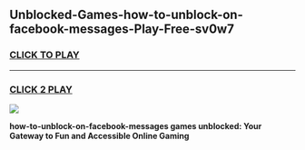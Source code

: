 
## Unblocked-Games-how-to-unblock-on-facebook-messages-Play-Free-sv0w7
<h3>
<a href="https://premium76.site?title=how-to-unblock-on-facebook-messages&ref=20M">CLICK TO PLAY</a></h3>
<hr>

<h3>
<a href="https://premium76.site?title=how-to-unblock-on-facebook-messages&ref=20M">CLICK 2 PLAY</a>
  
</h3>

<a href="https://premium76.site?title=how-to-unblock-on-facebook-messages&ref=19M"><img src="https://clearcache.store/games.png"></a>


**how-to-unblock-on-facebook-messages games unblocked: Your Gateway to Fun and Accessible Online Gaming**
